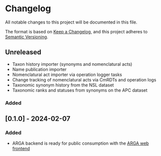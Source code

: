 # Changelog

All notable changes to this project will be documented in this file.

The format is based on [Keep a Changelog](https://keepachangelog.com/en/1.1.0/),
and this project adheres to [Semantic Versioning](https://semver.org/spec/v2.0.0.html).

## Unreleased

- Taxon history importer (synonyms and nomenclatural acts)
- Name publication importer
- Nomenclatural act importer via operation logger tasks
- Change tracking of nomenclatural acts via CmRDTs and operation logs
- Taxonomic synonym history from the NSL dataset
- Taxonomic ranks and statuses from synonyms on the APC dataset

### Added

## [0.1.0] - 2024-02-07

### Added

- ARGA backend is ready for public consumption with the [ARGA web frontend](https://github.com/ARGA-Genomes/arga-frontend)
